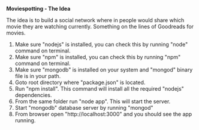**Moviespotting - The Idea**

The idea is to build a social network where in people would share which movie they are watching currently. Something on the lines of Goodreads for movies.

1. Make sure "nodejs" is installed, you can check this by running "node" command on terminal.
2. Make sure "npm" is installed, you can check this by running "npm" command on terminal.
3. Make sure "mongodb" is installed on your system and "mongod" binary file is in your path.
3. Goto root directory where "package.json" is located.
4. Run "npm install". This command will install all the required "nodejs" dependencies.
5. From the same folder run "node app". This will start the server.
6. Start "mongodb" database server by running "mongod"
7. From browser open "http://localhost:3000" and you should see the app running.

